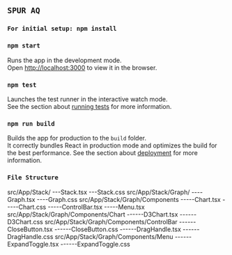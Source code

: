 ## `SPUR AQ`
### `For initial setup: npm install`
### `npm start`
Runs the app in the development mode.\
Open [http://localhost:3000](http://localhost:3000) to view it in the browser.
### `npm test`
Launches the test runner in the interactive watch mode.\
See the section about [running tests](https://facebook.github.io/create-react-app/docs/running-tests) for more information.
### `npm run build`
Builds the app for production to the `build` folder.\
It correctly bundles React in production mode and optimizes the build for the best performance.
See the section about [deployment](https://facebook.github.io/create-react-app/docs/deployment) for more information.

### `File Structure`
src/App/Stack/
---Stack.tsx
---Stack.css
src/App/Stack/Graph/
----Graph.tsx
----Graph.css
src/App/Stack/Graph/Components
-----Chart.tsx
-----Chart.css
-----ControlBar.tsx
-----Menu.tsx
src/App/Stack/Graph/Components/Chart
------D3Chart.tsx
------D3Chart.css
src/App/Stack/Graph/Components/ControlBar
------CloseButton.tsx
------CloseButton.css
------DragHandle.tsx
------DragHandle.css
src/App/Stack/Graph/Components/Menu
------ExpandToggle.tsx
------ExpandToggle.css
